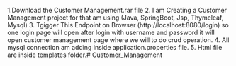 1.Download the Customer Management.rar file 
2. I am Creating a Customer Management project for that am using (Java, SpringBoot, Jsp, Thymeleaf, Mysql)
3. Tgigger This Endpoint on Browser (http://localhost:8080/login) so one login page will open after login with username and password it will open customer management page where we will to do crud operation.
4. All mysql connection am adding inside application.properties file.
5. Html file are inside templates folder.# Customer_Management
